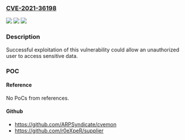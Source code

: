 ### [CVE-2021-36198](https://cve.mitre.org/cgi-bin/cvename.cgi?name=CVE-2021-36198)
![](https://img.shields.io/static/v1?label=Product&message=Entrapass&color=blue)
![](https://img.shields.io/static/v1?label=Version&message=all%20versions%20prior%20to%208.40%20&color=brightgreen)
![](https://img.shields.io/static/v1?label=Vulnerability&message=CWE-200%20Information%20Exposure&color=brightgreen)

### Description

Successful exploitation of this vulnerability could allow an unauthorized user to access sensitive data.

### POC

#### Reference
No PoCs from references.

#### Github
- https://github.com/ARPSyndicate/cvemon
- https://github.com/r0eXpeR/supplier

